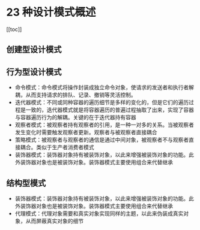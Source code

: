 # 23 种设计模式概述

[[toc]]

## 创建型设计模式

## 行为型设计模式

- 命令模式：命令模式将操作封装成独立命令对象，使请求的发送者和执行者解耦，从而支持请求的排队、记录、撤销等灵活控制。​
- 迭代器模式：不同或同种容器的遍历细节是多样的变化的，但是它们的遍历过程是一致的，迭代器模式就是将容器遍历的普遍过程抽取了出来，实现了容器与容器遍历行为的解耦。关键的在于迭代器持有容器
- 观察者模式：被观察者持有观察者的引用，是一种一对多的关系。当被观察者发生变化时需要触发观察者更新。观察者与被观察者直接耦合
- 策略模式：被观察者与观察者的通信是通过中间对象，被观察者不与观察者直接耦合。类似于生产者消费者模式
- 装饰器模式：装饰器对象持有被装饰对象，以此来增强被装饰对象的功能。此外装饰器对象也是被装饰对象。装饰器模式主要使用组合来代替继承

## 结构型模式

- 装饰器模式：装饰器对象持有被装饰对象，以此来增强被装饰对象的功能。此外装饰器对象也是被装饰对象。装饰器模式主要使用组合来代替继承
- 代理模式：代理对象需要和真实对象实现同样的主题，以此来伪装成真实对象，从而屏蔽真实对象的细节
